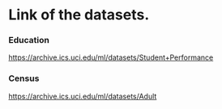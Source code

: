 
# Link of the datasets.

### Education
https://archive.ics.uci.edu/ml/datasets/Student+Performance

### Census
https://archive.ics.uci.edu/ml/datasets/Adult
